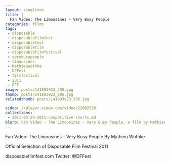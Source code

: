 ```yaml
---
layout: singleton
title: |
  Fan Video: The Limousines - Very Busy People
categories: films
tags:
 - disposable
 - disposablefilmfest
 - disposablefest
 - disposablefilm
 - disposablefilmfestival
 - verybusypeople
 - limousines
 - Mathieuwothke
 - DFFest
 - filmfestival
 - 2011
 - DFF
image: posts/141893923_295.jpg
thumb: posts/141893923_295.jpg
relatedthumb: posts/141893923_295.jpg

video: //player.vimeo.com/video/22002510
collections:
 - 2011-03-24-2011-competitive-shorts.md
blurb: Fan Video - The Limousines - Very Busy People, a film by Mathieu Wothke.
---
```


Fan Video: The Limousines - Very Busy People
By Mathieu Wothke

Official Selection of Disposable Film Festival 2011

disposablefilmfest.com
Twitter: @DFFest
